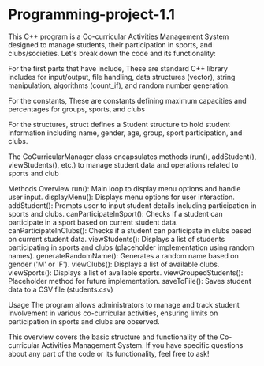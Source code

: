 # Programming-project-1.1

This C++ program is a Co-curricular Activities Management System designed to manage students, their participation in sports, and clubs/societies. Let's break down the code and its functionality:

For the first parts that have include, These are standard C++ library includes for input/output, file handling, data structures (vector), string manipulation, algorithms (count_if), and random number generation.

For the constants, These are constants defining maximum capacities and percentages for groups, sports, and clubs

For the structures, struct defines a Student structure to hold student information including name, gender, age, group, sport participation, and clubs.

The CoCurricularManager class encapsulates methods (run(), addStudent(), viewStudents(), etc.) to manage student data and operations related to sports and club

Methods Overview
run(): Main loop to display menu options and handle user input.
displayMenu(): Displays menu options for user interaction.
addStudent(): Prompts user to input student details including participation in sports and clubs.
canParticipateInSport(): Checks if a student can participate in a sport based on current student data.
canParticipateInClubs(): Checks if a student can participate in clubs based on current student data.
viewStudents(): Displays a list of students participating in sports and clubs (placeholder implementation using random names).
generateRandomName(): Generates a random name based on gender ('M' or 'F').
viewClubs(): Displays a list of available clubs.
viewSports(): Displays a list of available sports.
viewGroupedStudents(): Placeholder method for future implementation.
saveToFile(): Saves student data to a CSV file (students.csv)

Usage
The program allows administrators to manage and track student involvement in various co-curricular activities, ensuring limits on participation in sports and clubs are observed.

This overview covers the basic structure and functionality of the Co-curricular Activities Management System. If you have specific questions about any part of the code or its functionality, feel free to ask!



